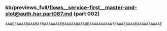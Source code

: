 ### kb/previews_full/flows__service-first__master-and-slot@auth.har.part087.md (part 002)

```md
AAAQEAAAABAAABAf8AAAAAAAEBAAAAAQAAAQEAAAAAAAAAAf8AAAEAAAABAAAAAAAAAAE
```

```
